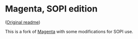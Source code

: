 # Magenta, SOPI edition

([Original readme](README-original.md))

This is a fork of [Magenta](https://github.com/tensorflow/magenta) with some modifications for SOPI use.